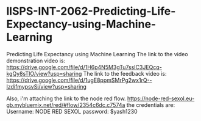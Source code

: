 # llSPS-INT-2062-Predicting-Life-Expectancy-using-Machine-Learning
Predicting Life Expectancy using Machine Learning
The link to the video demonstration video is: https://drive.google.com/file/d/1H6p4N5M3gTu7ssIC3JEQcq-kgQy8sTIO/view?usp=sharing
The link to the feedback video is: https://drive.google.com/file/d/1ugE8ppmSMrPg2wx1rQ--IzdifmypsvSi/view?usp=sharing

Also, i'm attaching the link to the node red flow.
https://node-red-sexol.eu-gb.mybluemix.net/red/#flow/2354c6dc.c7574a
the credentials are:
                  Username: NODE RED SEXOL
                  password: $yash1230
